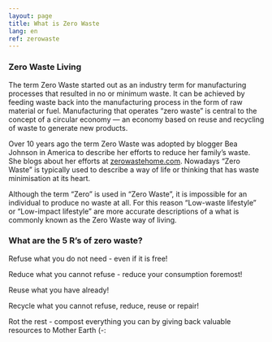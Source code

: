 ```yaml
---
layout: page
title: What is Zero Waste
lang: en
ref: zerowaste
---
```


### Zero Waste Living

The term Zero Waste started out as an industry term for manufacturing processes that resulted in no or minimum waste.
It can be achieved by feeding waste back into the manufacturing process in the form of raw material or fuel.
Manufacturing that operates “zero waste” is central to the concept of a circular economy — an economy based on reuse and recycling of waste to generate new products.

Over 10 years ago the term Zero Waste was adopted by blogger Bea Johnson in America to describe her efforts to reduce her family’s waste.
She blogs about her efforts at [zerowastehome.com](https://zerowastehome.com/).
Nowadays “Zero Waste” is typically used to describe a way of life or thinking that has waste minimisation at its heart.

Although the term “Zero” is used in “Zero Waste”, it is impossible for an individual to produce no waste at all. For this reason “Low-waste lifestyle” or “Low-impact lifestyle” are more accurate descriptions of a what is commonly known as the Zero Waste way of living.

### What are the 5 R’s of zero waste?

Refuse what you do not need - even if it is free!

Reduce what you cannot refuse - reduce your consumption foremost!

Reuse what you have already!

Recycle what you cannot refuse, reduce, reuse or repair!

Rot the rest - compost everything you can by giving back valuable resources to Mother Earth (-: